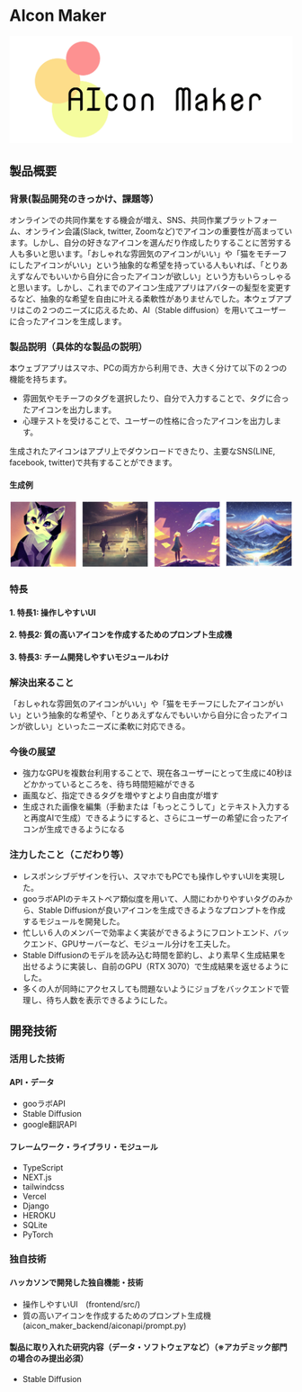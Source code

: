 # AIcon Maker

[![IMAGE ALT TEXT HERE](cover_photo.png)](https://www.youtube.com/watch?v=A0VUN_eU3yg)

## 製品概要
### 背景(製品開発のきっかけ、課題等）
オンラインでの共同作業をする機会が増え、SNS、共同作業プラットフォーム、オンライン会議(Slack, twitter, Zoomなど)でアイコンの重要性が高まっています。しかし、自分の好きなアイコンを選んだり作成したりすることに苦労する人も多いと思います。「おしゃれな雰囲気のアイコンがいい」や「猫をモチーフにしたアイコンがいい」という抽象的な希望を持っている人もいれば、「とりあえずなんでもいいから自分に合ったアイコンが欲しい」という方もいらっしゃると思います。しかし、これまでのアイコン生成アプリはアバターの髪型を変更するなど、抽象的な希望を自由に叶える柔軟性がありませんでした。本ウェブアプリはこの２つのニーズに応えるため、AI（Stable diffusion）を用いてユーザーに合ったアイコンを生成します。
### 製品説明（具体的な製品の説明）
本ウェブアプリはスマホ、PCの両方から利用でき、大きく分けて以下の２つの機能を持ちます。
* 雰囲気やモチーフのタグを選択したり、自分で入力することで、タグに合ったアイコンを出力します。
* 心理テストを受けることで、ユーザーの性格に合ったアイコンを出力します。

生成されたアイコンはアプリ上でダウンロードできたり、主要なSNS(LINE, facebook, twitter)で共有することができます。

#### 生成例
![IMAGE ALT TEXT HERE](examples.png)



### 特長
#### 1. 特長1: 操作しやすいUI
#### 2. 特長2: 質の高いアイコンを作成するためのプロンプト生成機
#### 3. 特長3: チーム開発しやすいモジュールわけ

### 解決出来ること
「おしゃれな雰囲気のアイコンがいい」や「猫をモチーフにしたアイコンがいい」という抽象的な希望や、「とりあえずなんでもいいから自分に合ったアイコンが欲しい」といったニーズに柔軟に対応できる。

### 今後の展望
* 強力なGPUを複数台利用することで、現在各ユーザーにとって生成に40秒ほどかかっているところを、待ち時間短縮ができる
* 画風など、指定できるタグを増やすとより自由度が増す
* 生成された画像を編集（手動または「もっとこうして」とテキスト入力すると再度AIで生成）できるようにすると、さらにユーザーの希望に合ったアイコンが生成できるようになる

### 注力したこと（こだわり等）
* レスポンシブデザインを行い、スマホでもPCでも操作しやすいUIを実現した。
* gooラボAPIのテキストペア類似度を用いて、人間にわかりやすいタグのみから、Stable Diffusionが良いアイコンを生成できるようなプロンプトを作成するモジュールを開発した。
* 忙しい６人のメンバーで効率よく実装ができるようにフロントエンド、バックエンド、GPUサーバーなど、モジュール分けを工夫した。
* Stable Diffusionのモデルを読み込む時間を節約し、より素早く生成結果を出せるように実装し、自前のGPU（RTX 3070）で生成結果を返せるようにした。
* 多くの人が同時にアクセスしても問題ないようにジョブをバックエンドで管理し、待ち人数を表示できるようにした。

## 開発技術
### 活用した技術
#### API・データ
* gooラボAPI
* Stable Diffusion
* google翻訳API

#### フレームワーク・ライブラリ・モジュール
* TypeScript
* NEXT.js
* tailwindcss
* Vercel
* Django
* HEROKU
* SQLite
* PyTorch

### 独自技術
#### ハッカソンで開発した独自機能・技術
* 操作しやすいUI　(frontend/src/)
* 質の高いアイコンを作成するためのプロンプト生成機 (aicon_maker_backend/aiconapi/prompt.py)

#### 製品に取り入れた研究内容（データ・ソフトウェアなど）（※アカデミック部門の場合のみ提出必須）
* Stable Diffusion
